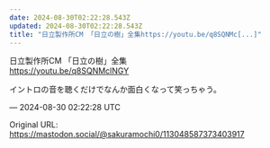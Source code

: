 ```yaml
---
date: 2024-08-30T02:22:28.543Z
updated: 2024-08-30T02:22:28.543Z
title: "日立製作所CM 「日立の樹」全集https://youtu.be/q8SQNMc[...]"
---
```


<p>日立製作所CM 「日立の樹」全集<br /><a href="https://youtu.be/q8SQNMclNGY" target="_blank" rel="nofollow noopener" translate="no"><span class="invisible">https://</span><span class="">youtu.be/q8SQNMclNGY</span><span class="invisible"></span></a></p><p>イントロの音を聴くだけでなんか面白くなって笑っちゃう。</p>

&mdash; 2024-08-30 02:22:28 UTC

Original URL: https://mastodon.social/@sakuramochi0/113048587373403917
